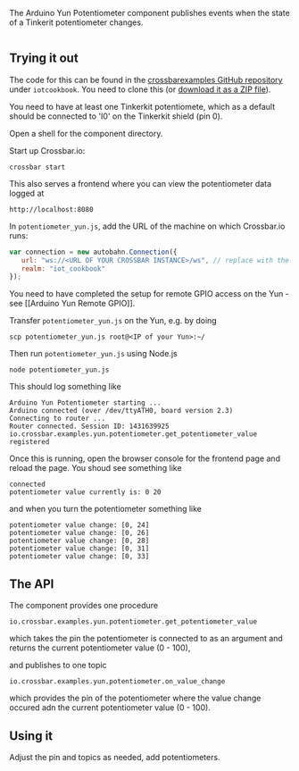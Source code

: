 The Arduino Yun Potentiometer component publishes events when the state of a Tinkerit potentiometer changes.

<div class="topimage_container">
   <img class="topimage" src="../../static/img/iotcookbook/yun_potentiometer.jpg" alt="">   
</div>

## Trying it out

The code for this can be found in the [crossbarexamples GitHub repository](https://github.com/crossbario/crossbarexamples) under `iotcookbook`. You need to clone this (or [download it as a ZIP file](https://github.com/crossbario/crossbarexamples/archive/master.zip)).

You need to have at least one Tinkerkit potentiomete, which as a default should be connected to 'I0' on the Tinkerkit shield (pin 0).

Open a shell for the component directory. 

Start up Crossbar.io:

```shell
crossbar start
```

This also serves a frontend where you can view the potentiometer data logged at

```
http://localhost:8080
```

In `potentiometer_yun.js`, add the URL of the machine on which Crossbar.io runs:

```javascript
var connection = new autobahn.Connection({
   url: "ws://<URL OF YOUR CROSSBAR INSTANCE>/ws", // replace with the url of your crossbar instance
   realm: "iot_cookbook"
});
```

You need to have completed the setup for remote GPIO access on the Yun - see [[Arduino Yun Remote GPIO]]. 

Transfer `potentiometer_yun.js` on the Yun, e.g. by doing 

```console
scp potentiometer_yun.js root@<IP of your Yun>:~/
```

Then run `potentiometer_yun.js` using Node.js

```shell
node potentiometer_yun.js
```

This should log something like

```
Arduino Yun Potentiometer starting ...
Arduino connected (over /dev/ttyATH0, board version 2.3)
Connecting to router ...
Router connected. Session ID: 1431639925
io.crossbar.examples.yun.potentiometer.get_potentiometer_value registered
```

Once this is running, open the browser console for the frontend page and reload the page. You shoud see something like 

```
connected
potentiometer value currently is: 0 20
```

and when you turn the potentiometer something like

```
potentiometer value change: [0, 24]
potentiometer value change: [0, 26]
potentiometer value change: [0, 28]
potentiometer value change: [0, 31]
potentiometer value change: [0, 33]
```

## The API

The component provides one procedure

```
io.crossbar.examples.yun.potentiometer.get_potentiometer_value
```

which takes the pin the potentiometer is connected to as an argument and returns the current potentiometer value (0 - 100),

and publishes to one topic

```
io.crossbar.examples.yun.potentiometer.on_value_change
```

which provides the pin of the potentiometer where the value change occured adn the current potentiometer value (0 - 100).


## Using it

Adjust the pin and topics as needed, add potentiometers.